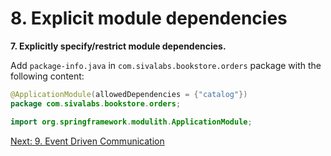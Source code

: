 # 8. Explicit module dependencies

**7. Explicitly specify/restrict module dependencies.**

Add `package-info.java` in `com.sivalabs.bookstore.orders` package with the following content:

```java
@ApplicationModule(allowedDependencies = {"catalog"})
package com.sivalabs.bookstore.orders;

import org.springframework.modulith.ApplicationModule;
```

[Next: 9. Event Driven Communication](step-9.md)